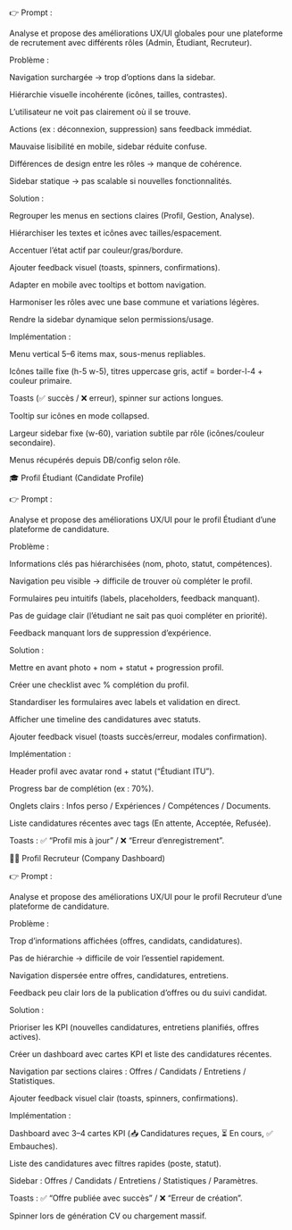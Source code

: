 👉 Prompt :

Analyse et propose des améliorations UX/UI globales pour une plateforme de recrutement avec différents rôles (Admin, Étudiant, Recruteur).

Problème :

Navigation surchargée → trop d’options dans la sidebar.

Hiérarchie visuelle incohérente (icônes, tailles, contrastes).

L’utilisateur ne voit pas clairement où il se trouve.

Actions (ex : déconnexion, suppression) sans feedback immédiat.

Mauvaise lisibilité en mobile, sidebar réduite confuse.

Différences de design entre les rôles → manque de cohérence.

Sidebar statique → pas scalable si nouvelles fonctionnalités.

Solution :

Regrouper les menus en sections claires (Profil, Gestion, Analyse).

Hiérarchiser les textes et icônes avec tailles/espacement.

Accentuer l’état actif par couleur/gras/bordure.

Ajouter feedback visuel (toasts, spinners, confirmations).

Adapter en mobile avec tooltips et bottom navigation.

Harmoniser les rôles avec une base commune et variations légères.

Rendre la sidebar dynamique selon permissions/usage.

Implémentation :

Menu vertical 5–6 items max, sous-menus repliables.

Icônes taille fixe (h-5 w-5), titres uppercase gris, actif = border-l-4 + couleur primaire.

Toasts (✅ succès / ❌ erreur), spinner sur actions longues.

Tooltip sur icônes en mode collapsed.

Largeur sidebar fixe (w-60), variation subtile par rôle (icônes/couleur secondaire).

Menus récupérés depuis DB/config selon rôle.

🎓 Profil Étudiant (Candidate Profile)

👉 Prompt :

Analyse et propose des améliorations UX/UI pour le profil Étudiant d’une plateforme de candidature.

Problème :

Informations clés pas hiérarchisées (nom, photo, statut, compétences).

Navigation peu visible → difficile de trouver où compléter le profil.

Formulaires peu intuitifs (labels, placeholders, feedback manquant).

Pas de guidage clair (l’étudiant ne sait pas quoi compléter en priorité).

Feedback manquant lors de suppression d’expérience.

Solution :

Mettre en avant photo + nom + statut + progression profil.

Créer une checklist avec % complétion du profil.

Standardiser les formulaires avec labels et validation en direct.

Afficher une timeline des candidatures avec statuts.

Ajouter feedback visuel (toasts succès/erreur, modales confirmation).

Implémentation :

Header profil avec avatar rond + statut (“Étudiant ITU”).

Progress bar de complétion (ex : 70%).

Onglets clairs : Infos perso / Expériences / Compétences / Documents.

Liste candidatures récentes avec tags (En attente, Acceptée, Refusée).

Toasts : ✅ “Profil mis à jour” / ❌ “Erreur d’enregistrement”.

🧑‍💼 Profil Recruteur (Company Dashboard)

👉 Prompt :

Analyse et propose des améliorations UX/UI pour le profil Recruteur d’une plateforme de candidature.

Problème :

Trop d’informations affichées (offres, candidats, candidatures).

Pas de hiérarchie → difficile de voir l’essentiel rapidement.

Navigation dispersée entre offres, candidatures, entretiens.

Feedback peu clair lors de la publication d’offres ou du suivi candidat.

Solution :

Prioriser les KPI (nouvelles candidatures, entretiens planifiés, offres actives).

Créer un dashboard avec cartes KPI et liste des candidatures récentes.

Navigation par sections claires : Offres / Candidats / Entretiens / Statistiques.

Ajouter feedback visuel clair (toasts, spinners, confirmations).

Implémentation :

Dashboard avec 3–4 cartes KPI (📥 Candidatures reçues, ⏳ En cours, ✅ Embauches).

Liste des candidatures avec filtres rapides (poste, statut).

Sidebar : Offres / Candidats / Entretiens / Statistiques / Paramètres.

Toasts : ✅ “Offre publiée avec succès” / ❌ “Erreur de création”.

Spinner lors de génération CV ou chargement massif.